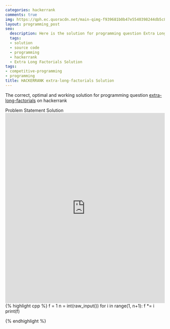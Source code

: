 ```yaml
---
categories: hackerrank
comments: true
img: https://qph.ec.quoracdn.net/main-qimg-f939681b0b47e5540398244db5c8966f?convert_to_webp=true
layout: programming_post
seo:
  description: Here is the solution for programming question Extra Long Factorials on hackerrank
  tags:
  - solution
  - source code
  - programming
  - hackerrank
  - Extra Long Factorials Solution
tags:
- competitive-programming
- programming
title: HACKERRANK extra-long-factorials Solution
---
```

The correct, optimal and working solution for programming question [extra-long-factorials](https://www.hackerrank.com/challenges/extra-long-factorials) on hackerrank

<div class="ui secondary pointing large menu">
  <a class="grey item" data-tab="problem-statement">
    Problem Statement
  </a>
  <a class="active item grey" data-tab="solution">
    Solution
  </a>
</div>
<div class="ui bottom attached tab" data-tab="problem-statement">
    <iframe src="https://www.hackerrank.com/challenges/extra-long-factorials" width="100%" height="600px" style="overflow: scroll; border: none;"></iframe>
</div>
<div class="ui bottom attached active tab" data-tab="solution">
{% highlight cpp %}
f = 1
n = int(raw_input())
for i in range(1, n+1):
    f *= i
print(f)

{% endhighlight %}
</div>
